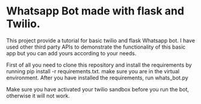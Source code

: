 # Whatsapp Bot made with flask and Twilio.

This project provide a tutorial for basic twilio and flask Whatsapp bot.
I have used other third party APIs to demonstrate the functionality of this basic app but you can add yours according to your needs.

First of all you need to clone this repository and install the requirements by running pip install -r requirements.txt. make sure you are in the virtual environment.
After you have installed the requirements, run whats_bot.py

Make sure you have activated your twilio sandbox before you run the bot, otherwise it will not work.
